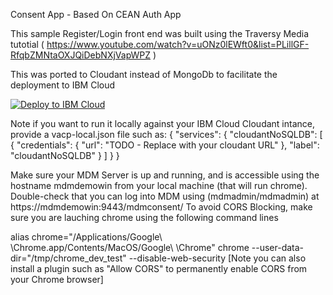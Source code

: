 Consent App - Based On CEAN Auth App

This sample Register/Login front end was built using the Traversy Media tutotial ( https://www.youtube.com/watch?v=uONz0lEWft0&list=PLillGF-RfqbZMNtaOXJQiDebNXjVapWPZ )

This was ported to Cloudant instead of MongoDb
to facilitate the deployment to IBM Cloud


[![Deploy to IBM Cloud](https://cloud.ibm.com/devops/setup/deploy/button.png)](https://cloud.ibm.com/devops/setup/deploy?repository=https://github.com/jpradier/ceanauthapp.git&branch=consent)




Note if you want to run it locally against your IBM Cloud Cloudant intance, provide a vacp-local.json file such as:
{
  "services": {
    "cloudantNoSQLDB": [
      {
        "credentials": {
          "url": "TODO - Replace with your cloudant URL"
        },
        "label": "cloudantNoSQLDB"
      }
    ]
  }
}


Make sure your MDM Server is up and running, and is accessible using the hostname mdmdemowin from your local machine (that will run chrome). Double-check that you can log into MDM using (mdmadmin/mdmadmin) at https://mdmdemowin:9443/mdmconsent/
To avoid CORS Blocking, make sure you are lauching chrome using the following command lines

alias chrome="/Applications/Google\\ \\Chrome.app/Contents/MacOS/Google\\ \\Chrome"
chrome --user-data-dir="/tmp/chrome_dev_test" --disable-web-security 
[Note you can also install a plugin such as "Allow CORS" to permanently enable CORS from your Chrome browser]